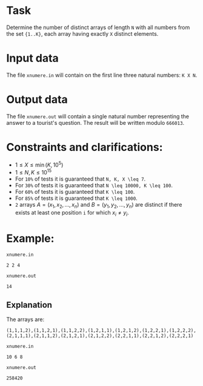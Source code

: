 # Task
Determine the number of distinct arrays of length `N` with all numbers from the set `{1..K}`, each array having exactly `X` distinct elements.

# Input data
The file `xnumere.in` will contain on the first line three natural numbers: `K X N`.

# Output data
The file `xnumere.out` will contain a single natural number representing the answer to a tourist's question. The result will be written modulo `666013`.

# Constraints and clarifications:
* $1 \leq X \leq \min(K, 10^5)$
* $1 \leq N, K \leq 10^{15}$
* For `10%` of tests it is guaranteed that `N, K, X \leq 7`.
* For `30%` of tests it is guaranteed that `N \leq 10000, K \leq 100`.
* For `60%` of tests it is guaranteed that `K \leq 100`.
* For `85%` of tests it is guaranteed that `K \leq 1000`.
* `2` arrays $A=(x_1, x_2, \ldots, x_n)$ and $B=(y_1, y_2, \ldots, y_n)$ are distinct if there exists at least one position `i` for which $x_i \neq y_i$.

# Example:
`xnumere.in`
```
2 2 4
```
`xnumere.out`
```
14
```
Explanation
---
The arrays are:

`(1,1,1,2),(1,1,2,1),(1,1,2,2),(1,2,1,1),(1,2,1,2),(1,2,2,1),(1,2,2,2),(2,1,1,1),(2,1,1,2),(2,1,2,1),(2,1,2,2),(2,2,1,1),(2,2,1,2),(2,2,2,1)`

`xnumere.in`

```
10 6 8 
```

`xnumere.out`

```
258420
